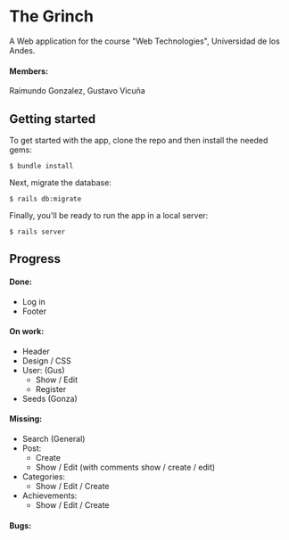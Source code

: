# The Grinch
A Web application for the course "Web Technologies", Universidad de los Andes.
#### Members:
Raimundo Gonzalez,
Gustavo Vicuña
## Getting started

To get started with the app, clone the repo and then install the needed gems:

```
$ bundle install
```

Next, migrate the database:

```
$ rails db:migrate
```

Finally, you'll be ready to run the app in a local server:

```
$ rails server
```
## Progress
#### Done:
* Log in
* Footer
    

#### On work:
* Header
* Design / CSS
* User: (Gus)
    * Show / Edit
    * Register
* Seeds (Gonza)

    
#### Missing:
* Search (General)
* Post:
    * Create
    * Show / Edit (with comments show / create / edit)
* Categories:
    * Show / Edit / Create
* Achievements:
    * Show / Edit / Create
#### Bugs:
